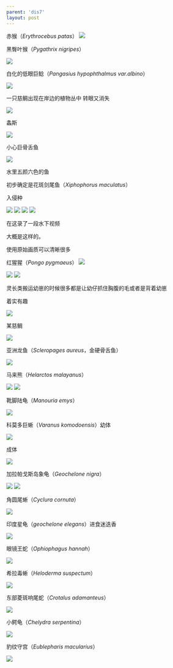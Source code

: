 ```yaml
---
parent: 'dis7'
layout: post
---
```

赤猴（<i>Erythrocebus patas</i>）
<img class='disc' src='https://i.postimg.cc/rpkXkx9n/246.jpg'>

黑臀叶猴（<i>Pygathrix nigripes</i>）

<img class='disc' src='https://i.postimg.cc/B6Sr83k2/247.jpg'>

白化的低眼巨鲶（<i>Pangasius hypophthalmus var.albino</i>）

<img class='disc' src='https://i.postimg.cc/SKf0NRTy/248.jpg'>

一只慈鲷出现在岸边的植物丛中 转眼又消失

<img class='disc' src='https://i.postimg.cc/gJgf85bQ/249.jpg'>

螽斯

<img class='disc' src='https://i.postimg.cc/PJN044tx/250.jpg'>

小心巨骨舌鱼

<img class='disc' src='https://i.postimg.cc/d3XpSy19/251.jpg'>

水里五颜六色的鱼

初步确定是花斑剑尾鱼（<i>Xiphophorus maculatus</i>）

入侵种

<img class='disc' src='https://i.postimg.cc/h43kGHr7/252.jpg'>

<img class='disc' src='https://i.postimg.cc/7YGpJmst/253.jpg'>

<img class='disc' src='https://i.postimg.cc/2SnM23f4/254.jpg'>

<img class='disc' src='https://i.postimg.cc/9F6sdZsm/255.jpg'>

在这录了一段水下视频

大概是这样的。

使用原始画质可以清晰很多


红猩猩（<i>Pongo pygmaeus</i>）
<img class='disc' src='https://i.postimg.cc/QMsPPsXv/256.jpg'>

<img class='disc' src='https://i.postimg.cc/0Nf313jj/257.jpg'>

<img class='disc' src='https://i.postimg.cc/63pPW040/258.jpg'>

灵长类搬运幼崽的时候很多都是让幼仔抓住胸腹的毛或者是背着幼崽

着实有趣

<img class='disc' src='https://i.postimg.cc/sXHNvhpR/260.jpg'>

某慈鲷

<img class='disc' src='https://i.postimg.cc/Bb8wDngP/261.jpg'>

亚洲龙鱼（<i>Scleropages aureus</i>，金硬骨舌鱼）

<img class='disc' src='https://i.postimg.cc/nV5WxqF4/262.jpg'>

马来熊（<i>Helarctos malayanus</i>）

<img class='disc' src='https://i.postimg.cc/gjftKbSS/263.jpg'>

<img class='disc' src='https://i.postimg.cc/52WkY1Fj/264.jpg'>

靴脚陆龟（<i>Manouria emys</i>）

<img class='disc' src='https://i.postimg.cc/J4k2zt09/265.jpg'>

科莫多巨蜥（<i>Varanus komodoensis</i>）幼体

<img class='disc' src='https://i.postimg.cc/P5bV1cmy/266.jpg'>

成体

<img class='disc' src='https://i.postimg.cc/mrbXjwjs/267.jpg'>

加拉帕戈斯岛象龟（<i>Geochelone nigra</i>）

<img class='disc' src='https://i.postimg.cc/pTr0bL3c/268.jpg'>

<img class='disc' src='https://i.postimg.cc/6QYHmvbG/269.jpg'>

角圆尾蜥（<i>Cyclura cornuta</i>）

<img class='disc' src='https://i.postimg.cc/ydGLVzH1/270.jpg'>

印度星龟（<i>geochelone elegans</i>）进食迷迭香

<img class='disc' src='https://i.postimg.cc/Hn7BnPYQ/271.jpg'>

眼镜王蛇（<i>Ophiophagus hannah</i>）

<img class='disc' src='https://i.postimg.cc/Kc6yN6Mh/272.jpg'>

希拉毒蜥（<i>Heloderma suspectum</i>）

<img class='disc' src='https://i.postimg.cc/JtVKkc0S/273.jpg'>

东部菱斑响尾蛇（<i>Crotalus adamanteus</i>）

<img class='disc' src='https://i.postimg.cc/v8gs5YDv/274.jpg'>

小鳄龟（<i>Chelydra serpentina</i>）

<img class='disc' src='https://i.postimg.cc/0yx1g7nt/275.jpg'>

豹纹守宫（<i>Eublepharis macularius</i>）

<img class='disc' src='https://i.postimg.cc/GhvnSXF8/276.jpg'>
